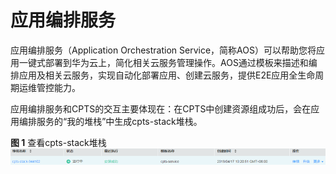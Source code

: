 # 应用编排服务<a name="cpts_01_0048"></a>

应用编排服务（Application Orchestration Service，简称AOS）可以帮助您将应用一键式部署到华为云上，简化相关云服务管理操作。AOS通过模板来描述和编排应用及相关云服务，实现自动化部署应用、创建云服务，提供E2E应用全生命周期运维管控能力。

应用编排服务和CPTS的交互主要体现在：在CPTS中创建资源组成功后，会在应用编排服务的“我的堆栈”中生成cpts-stack堆栈。

**图 1**  查看cpts-stack堆栈<a name="fig1969614555519"></a>  
![](figures/查看cpts-stack堆栈-2.png "查看cpts-stack堆栈-2")

